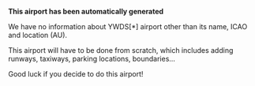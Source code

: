 **This airport has been automatically generated**

We have no information about YWDS[*] airport other than its name, ICAO and location (AU).

This airport will have to be done from scratch, which includes adding runways, taxiways, parking locations, boundaries...

Good luck if you decide to do this airport!